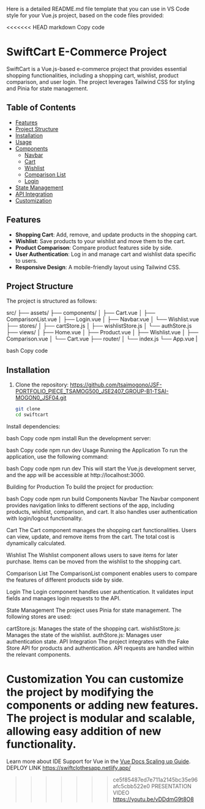 
Here is a detailed README.md file template that you can use in VS Code style for your Vue.js project, based on the code files provided:

<<<<<<< HEAD
markdown
Copy code
# SwiftCart E-Commerce Project

SwiftCart is a Vue.js-based e-commerce project that provides essential shopping functionalities, including a shopping cart, wishlist, product comparison, and user login. The project leverages Tailwind CSS for styling and Pinia for state management.

## Table of Contents

- [Features](#features)
- [Project Structure](#project-structure)
- [Installation](#installation)
- [Usage](#usage)
- [Components](#components)
  - [Navbar](#navbar)
  - [Cart](#cart)
  - [Wishlist](#wishlist)
  - [Comparison List](#comparison-list)
  - [Login](#login)
- [State Management](#state-management)
- [API Integration](#api-integration)
- [Customization](#customization)

## Features

- **Shopping Cart**: Add, remove, and update products in the shopping cart.
- **Wishlist**: Save products to your wishlist and move them to the cart.
- **Product Comparison**: Compare product features side by side.
- **User Authentication**: Log in and manage cart and wishlist data specific to users.
- **Responsive Design**: A mobile-friendly layout using Tailwind CSS.

## Project Structure

The project is structured as follows:

src/
├── assets/
├── components/
│ ├── Cart.vue
│ ├── ComparisonList.vue
│ ├── Login.vue
│ ├── Navbar.vue
│ └── Wishlist.vue
├── stores/
│ ├── cartStore.js
│ ├── wishlistStore.js
│ └── authStore.js
├── views/
│ ├── Home.vue
│ ├── Product.vue
│ ├── Wishlist.vue
│ ├── Comparison.vue
│ └── Cart.vue
├── router/
│ └── index.js
└── App.vue
|

bash
Copy code

## Installation

1. Clone the repository:
https://github.com/tsaimogono/JSF-PORTFOLIO_PIECE_TSAMOG500_JSE2407_GROUP-B1-TSAI-MOGON0_JSF04.git

   ```bash
   git clone 
   cd swiftcart
Install dependencies:

bash
Copy code
npm install
Run the development server:

bash
Copy code
npm run dev
Usage
Running the Application
To run the application, use the following command:

bash
Copy code
npm run dev
This will start the Vue.js development server, and the app will be accessible at http://localhost:3000.

Building for Production
To build the project for production:

bash
Copy code
npm run build
Components
Navbar
The Navbar component provides navigation links to different sections of the app, including products, wishlist, comparison, and cart. It also handles user authentication with login/logout functionality.

Cart
The Cart component manages the shopping cart functionalities. Users can view, update, and remove items from the cart. The total cost is dynamically calculated.

Wishlist
The Wishlist component allows users to save items for later purchase. Items can be moved from the wishlist to the shopping cart.

Comparison List
The ComparisonList component enables users to compare the features of different products side by side.

Login
The Login component handles user authentication. It validates input fields and manages login requests to the API.

State Management
The project uses Pinia for state management. The following stores are used:

cartStore.js: Manages the state of the shopping cart.
wishlistStore.js: Manages the state of the wishlist.
authStore.js: Manages user authentication state.
API Integration
The project integrates with the Fake Store API for products and authentication. API requests are handled within the relevant components.

Customization
You can customize the project by modifying the components or adding new features. The project is modular and scalable, allowing easy addition of new functionality.
=======
Learn more about IDE Support for Vue in the [Vue Docs Scaling up Guide](https://vuejs.org/guide/scaling-up/tooling.html#ide-support).
DEPLOY LINK 
https://swiftclothesapp.netlify.app/
>>>>>>> ce5f85487ed7e711a2145bc35e96afc5cbb522e0
PRESENTATION VIDEO
https://youtu.be/vDDdmG9t8O8
